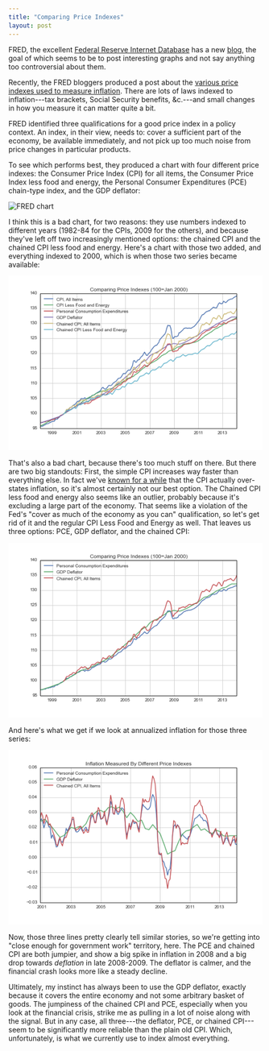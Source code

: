 ```yaml
---
title: "Comparing Price Indexes"
layout: post
---
```


FRED, the excellent [Federal Reserve Internet Database][FRED] has a new
[blog][FRED Blog], the goal of which seems to be to post interesting graphs and
not say anything too controversial about them. 

Recently, the FRED bloggers produced a post about the [various price indexes
used to measure inflation][FRED post].  There are lots of laws indexed to
inflation---tax brackets, Social Security benefits, &c.---and small changes in
how you measure it can matter quite a bit. 

FRED identified three qualifications for a good price index in a policy
context.  An index, in their view, needs to: cover a sufficient part of the
economy, be available immediately, and not pick up too much noise from price
changes in particular products.

To see which performs best, they produced a chart with four different price
indexes: the Consumer Price Index (CPI) for all items, the Consumer Price Index
less food and energy, the Personal Consumer Expenditures (PCE) chain-type
index, and the GDP deflator:

![FRED chart]

I think this is a bad chart, for two reasons: they use numbers indexed to
different years (1982-84 for the CPIs, 2009 for the others), and because
they've left off two increasingly mentioned options: the chained CPI and the
chained CPI less food and energy.  Here's a chart with those two added, and
everything indexed to 2000, which is when those two series became available:

![Six Series]

That's also a bad chart, because there's too much stuff on there.  But there
are two big standouts: First, the simple CPI increases way faster than
everything else.  In fact we've [known for a while][Boskin Comission] that the
CPI actually over-states inflation, so it's almost certainly not our best
option. The Chained CPI less food and energy also seems like an outlier,
probably because it's excluding a large part of the economy. That seems like a
violation of the Fed's "cover as much of the economy as you can" qualification,
so let's get rid of it and the regular CPI Less Food and Energy as well.  That
leaves us three options: PCE, GDP deflator, and the chained CPI:

![Three Series]

And here's what we get if we look at annualized inflation for those three
series:

![Inflation]

Now, those three lines pretty clearly tell similar stories, so we're getting
into "close enough for government work" territory, here.  The PCE and chained
CPI are both jumpier, and show a big spike in inflation in 2008 and a big drop
towards *deflation* in late 2008-2009.  The deflator is calmer, and the
financial crash looks more like a steady decline.

Ultimately, my instinct has always been to use the GDP deflator, exactly
because it covers the entire economy and not some arbitrary basket of goods.
The jumpiness of the chained CPI and PCE, especially when you look at the
financial crisis, strike me as pulling in a lot of noise along with the signal.
But in any case, all three---the deflator, PCE, or chained CPI---seem to be
significantly more reliable than the plain old CPI.  Which, unfortunately, is
what we currently use to index almost everything.

[FRED]: https://research.stlouisfed.org/fred2/
[FRED Blog]: http://fredblog.stlouisfed.org/
[FRED post]: http://fredblog.stlouisfed.org/2014/04/price-indexes-for-policy/
[FRED chart]: http://research.stlouisfed.org/fred2/graph/fredgraph.png?g=wic
[Six Series]: /img/price_indexes_six_series.png
[Boskin Comission]: http://en.wikipedia.org/wiki/Boskin_Commission
[Three Series]: /img/price_indexes_three_series.png
[Inflation]: /img/price_indexes_inflation.png
